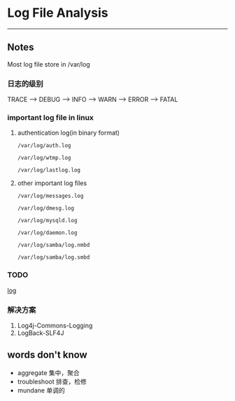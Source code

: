 # Log File Analysis

---

## Notes

Most log file store in /var/log

### 日志的级别

TRACE --> DEBUG --> INFO --> WARN --> ERROR --> FATAL 

### important log file in linux

1. authentication log(in binary format)

   ```/var/log/auth.log```

   ```/var/log/wtmp.log```

   ```/var/log/lastlog.log```

2. other important log files

   ```/var/log/messages.log```

   ```/var/log/dmesg.log```

   ```/var/log/mysqld.log```

   ```/var/log/daemon.log```

   ```/var/log/samba/log.nmbd```

   ```/var/log/samba/log.smbd```

### TODO

[log](https://static1.squarespace.com/static/5047a5a6e4b0dcecada15549/t/57bb138db3db2bafdfa046b2/1471878035520/BRO2016_NSF_summit_security_log_analysis_and_Bro.pdf)

### 解决方案

1. Log4j-Commons-Logging
2. LogBack-SLF4J



## words don't know

- aggregate 集中，聚合
- troubleshoot 排查，检修
- mundane 单调的